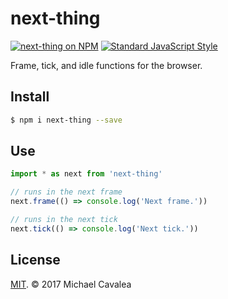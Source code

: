 # next-thing

[![next-thing on NPM](https://img.shields.io/npm/v/next-thing.svg?style=flat-square)](https://www.npmjs.com/package/next-thing) [![Standard JavaScript Style](https://img.shields.io/badge/code_style-standard-brightgreen.svg?style=flat-square)](http://standardjs.com/)

Frame, tick, and idle functions for the browser.

## Install

```sh
$ npm i next-thing --save
```

## Use

```javascript
import * as next from 'next-thing'

// runs in the next frame
next.frame(() => console.log('Next frame.'))

// runs in the next tick
next.tick(() => console.log('Next tick.'))
```

## License

[MIT](https://opensource.org/licenses/MIT). © 2017 Michael Cavalea
